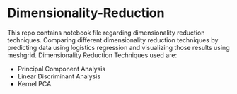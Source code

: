 # Dimensionality-Reduction
This repo contains notebook file regarding dimensionality reduction techniques.
Comparing different dimensionality reduction techniques by predicting data using logistics regression and visualizing those results using meshgrid.
Dimensionality Reduction Techniques used are:
* Principal Component Analysis
* Linear Discriminant Analysis
* Kernel PCA.
